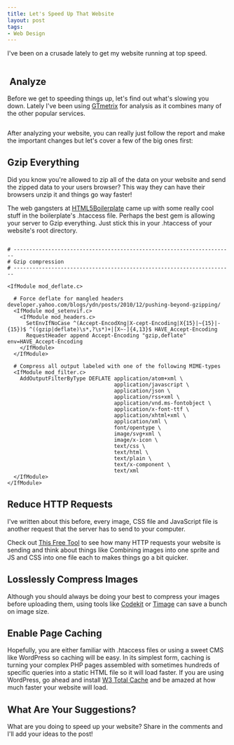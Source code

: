 ```yaml
---
title: Let's Speed Up That Website
layout: post
tags: 
- Web Design
---
```

I've been on a crusade lately to get my website running at top speed.

<div class="img-wrap"><img class="alignnone size-full wp-image-2502" title="speed_up_that_website" src="{{ site.url }}/images/speed_up_that_website.jpg" alt="" /></div>

##  Analyze

Before we get to speeding things up, let's find out what's slowing you down. Lately I've been using <a href="http://gtmetrix.com/">GTmetrix</a> for analysis as it combines many of the other popular services.

<div class="img-wrap"><img class="alignnone size-full wp-image-2505" title="how_fast_is_my_website" src="{{ site.url }}/images/how_fast_is_my_website.jpg" alt="" /></div>

After analyzing your website, you can really just follow the report and make the important changes but let's cover a few of the big ones first:

## Gzip Everything

Did you know you're allowed to zip all of the data on your website and send the zipped data to your users browser? This way they can have their browsers unzip it and things go way faster!

The web gangsters at <a href="http://html5boilerplate.com/">HTML5Boilerplate</a> came up with some really cool stuff in the boilerplate's .htaccess file. Perhaps the best gem is allowing your server to Gzip everything. Just stick this in your .htaccess of your website's root directory.

<pre rel="htaccess"><code>
# ----------------------------------------------------------------------
# Gzip compression
# ----------------------------------------------------------------------

&lt;IfModule mod_deflate.c>

  # Force deflate for mangled headers developer.yahoo.com/blogs/ydn/posts/2010/12/pushing-beyond-gzipping/
  &lt;IfModule mod_setenvif.c>
    &lt;IfModule mod_headers.c>
      SetEnvIfNoCase ^(Accept-EncodXng|X-cept-Encoding|X{15}|~{15}|-{15})$ ^((gzip|deflate)\s*,?\s*)+|[X~-]{4,13}$ HAVE_Accept-Encoding
      RequestHeader append Accept-Encoding "gzip,deflate" env=HAVE_Accept-Encoding
    &lt;/IfModule>
  &lt;/IfModule>

  # Compress all output labeled with one of the following MIME-types
  &lt;IfModule mod_filter.c>
    AddOutputFilterByType DEFLATE application/atom+xml \
                                  application/javascript \
                                  application/json \
                                  application/rss+xml \
                                  application/vnd.ms-fontobject \
                                  application/x-font-ttf \
                                  application/xhtml+xml \
                                  application/xml \
                                  font/opentype \
                                  image/svg+xml \
                                  image/x-icon \
                                  text/css \
                                  text/html \
                                  text/plain \
                                  text/x-component \
                                  text/xml
  &lt;/IfModule>
&lt;/IfModule>
</code></pre>

## Reduce HTTP Requests

I've written about this before, every image, CSS file and JavaScript file is another request that the server has to send to your computer.

Check out <a href="http://tools.pingdom.com/fpt/">This Free Tool</a> to see how many HTTP requests your website is sending and think about things like Combining images into one sprite and JS and CSS into one file each to makes things go a bit quicker.

## Losslessly Compress Images

Although you should always be doing your best to compress your images before uploading them, using tools like <a href="http://incident57.com/codekit/">Codekit</a> or <a href="http://trimage.org/">Timage</a> can save a bunch on image size.

## Enable Page Caching

Hopefully, you are either familiar with .htaccess files or using a sweet CMS like WordPress so caching will be easy. In its simplest form, caching is turning your complex PHP pages assembled with sometimes hundreds of specific queries into a static HTML file so it will load faster. If you are using WordPress, go ahead and install <a href="http://wordpress.org/extend/plugins/w3-total-cache/">W3 Total Cache</a> and be amazed at how much faster your website will load.

## What Are Your Suggestions?

What are you doing to speed up your website? Share in the comments and I'll add your ideas to the post!